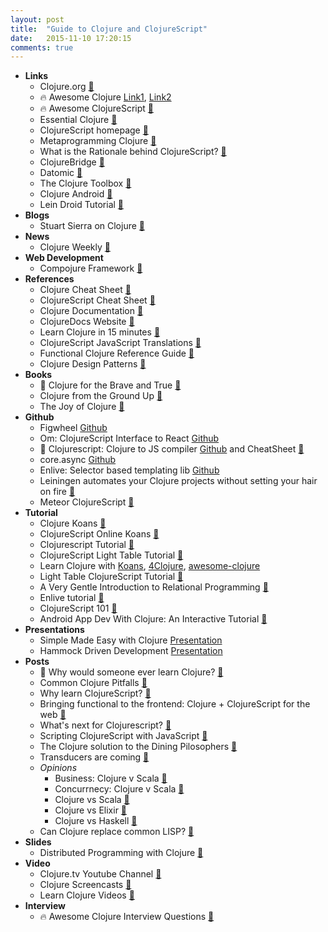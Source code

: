 ```yaml
---
layout: post
title:  "Guide to Clojure and ClojureScript"
date:   2015-11-10 17:20:15
comments: true
---
```



- **Links**
    - Clojure.org [:link:](http://clojure.org/)
    - :fire: Awesome Clojure [Link1](https://github.com/razum2um/awesome-clojure), [Link2](https://github.com/mbuczko/awesome-clojure)
    - :fire: Awesome ClojureScript [:link:](https://github.com/emrehan/clojurescript-awesome)
    - Essential Clojure [:link:](http://clojure-doc.org/articles/content.html#essentialse)
    - ClojureScript homepage [:link:](http://cljsjs.github.io/)
    - Metaprogramming Clojure [:link:](http://clojure-doc.org/articles/language/macros.html)
    - What is the Rationale behind ClojureScript? [:link:](https://github.com/clojure/clojurescript/wiki/Rationale)
    - ClojureBridge [:link:](http://www.clojurebridge.org/)
    - Datomic [:link:](http://www.datomic.com/)
    - The Clojure Toolbox [:link:](http://www.clojure-toolbox.com/)
    - Clojure Android [:link:](http://clojure-android.info/)
    - Lein Droid Tutorial [:link:](https://github.com/clojure-android/lein-droid/wiki/Tutorial)
- **Blogs**
    - Stuart Sierra on Clojure [:newspaper:](http://stuartsierra.com/)
- **News**
    - Clojure Weekly [:link:](http://reborg.tumblr.com/)
- **Web Development**
    - Compojure Framework [:link:](https://github.com/weavejester/compojure/wiki)
- **References**
    - Clojure Cheat Sheet [:link:](http://clojure.org/cheatsheet)
    - ClojureScript Cheat Sheet [:link:](http://cljs.info/cheatsheet/)
    - Clojure Documentation [:link:](http://clojure-doc.org/)
    - ClojureDocs Website [:link:](http://clojuredocs.org/)
    - Learn Clojure in 15 minutes [:link:](http://adambard.com/blog/clojure-in-15-minutes/)
    - ClojureScript JavaScript Translations [:link:](http://himera.herokuapp.com/index.html)
    - Functional Clojure Reference Guide [:link:](https://dzone.com/storage/assets/3818-rc122-010d-clojure.pdf)
    - Clojure Design Patterns [:link:](http://mishadoff.com/blog/clojure-design-patterns/)
- **Books** 
    - :raised_hands: Clojure for the Brave and True [:link:](http://www.braveclojure.com/introduction/)
    - Clojure from the Ground Up [:link:](https://aphyr.com/posts/301-clojure-from-the-ground-up-welcome)
    - The Joy of Clojure [:link:](http://www.joyofclojure.com/)
- **Github**
    - Figwheel [Github](https://github.com/bhauman/lein-figwheel)
    - Om: ClojureScript Interface to React [Github](https://github.com/omcljs/om)
    - :raised_hands: Clojurescript: Clojure to JS compiler [Github](https://github.com/clojure/clojurescript) and CheatSheet [:link:](http://himera.herokuapp.com/index.html)
    - core.async [Github](https://github.com/clojure/core.async)
    - Enlive: Selector based templating lib [Github](https://github.com/cgrand/enlive)
    - Leiningen automates your Clojure projects without setting your hair on fire [:link:](https://github.com/technomancy/leiningen)
    - Meteor ClojureScript [:link:](https://github.com/mystor/meteor-clojurescript)
- **Tutorial**
    - Clojure Koans [:link:](https://github.com/functional-koans/clojure-koans)
    - ClojureScript Online Koans [:link:](http://clojurescriptkoans.com/)
    - Clojurescript Tutorial [:link:](https://www.niwi.nz/cljs-workshop/)
    - ClojureScript Light Table Tutorial [:link:](https://github.com/swannodette/lt-cljs-tutorial)
    - Learn Clojure with [Koans](https://github.com/functional-koans/clojure-koans), [4Clojure](https://www.4clojure.com/problems), [awesome-clojure](https://github.com/razum2um/awesome-clojure)
    - Light Table ClojureScript Tutorial [:link:](https://github.com/swannodette/lt-cljs-tutorial)
    - A Very Gentle Introduction to Relational Programming [:link:](https://github.com/swannodette/logic-tutorial)
    - Enlive tutorial [:link:](https://github.com/swannodette/enlive-tutorial)
    - ClojureScript 101 [:link:](http://swannodette.github.io/2013/11/07/clojurescript-101/)
    - Android App Dev With Clojure: An Interactive Tutorial [:link:](https://github.com/alexander-yakushev/events/blob/master/tutorial.md)
- **Presentations**
    - Simple Made Easy with Clojure [Presentation](http://www.infoq.com/presentations/Simple-Made-Easy) 
    - Hammock Driven Development [Presentation](https://www.youtube.com/watch?v=f84n5oFoZBc)
- **Posts**
    - :raised_hands: Why would someone ever learn Clojure? [:link:](https://www.quora.com/Why-would-someone-learn-Clojure)
    - Common Clojure Pitfalls [:link:](http://stackoverflow.com/questions/2020570/common-programming-mistakes-for-clojure-developers-to-avoid/2021343#2021343)
    - Why learn ClojureScript? [:link:](https://www.quora.com/Why-ClojureScript)
    - Bringing functional to the frontend: Clojure + ClojureScript for the web [:link:](http://blog.getprismatic.com/bringing-functional-to-the-frontend-clojure-clojurescript-for-the-web/)
    - What's next for Clojurescript? [:link:](http://swannodette.github.io/2015/07/29/clojurescript-17/)
    - Scripting ClojureScript with JavaScript [:link:](http://swannodette.github.io/2015/03/10/scripting-clojurescript-with-javascript/)
    - The Clojure solution to the Dining Pilosophers [:link:](http://www.bestinclass.dk/blog/dining-philosophers-the-4th-solution)
    - Transducers are coming [:link:](http://blog.cognitect.com/blog/2014/8/6/transducers-are-coming)
    - *Opinions*
        - Business: Clojure v Scala [:link:](http://www.bestinclass.dk/blog/scala-vs-clojure-lets-get-down-to-business)
        - Concurrnecy: Clojure v Scala [:link:](http://www.bestinclass.dk/blog/scala-vs-clojure-round-2-concurrency)
        - Clojure vs Scala [:link:](https://www.quora.com/What-are-some-advantages-of-Clojure-over-Scala)
        - Clojure vs Elixir [:link:](https://www.quora.com/Functional-Programming/Why-choose-Clojure-over-Elixir)
        - Clojure vs Haskell [:link:](https://www.quora.com/Which-power-programming-language-should-I-put-the-effort-into-learning-this-year-Clojure-or-Haskell)
    - Can Clojure replace common LISP? [:link:](https://www.quora.com/Can-Clojure-eventually-replace-Common-Lisp)
- **Slides**
    - Distributed Programming with Clojure [:floppy_disk:](https://speakerdeck.com/kachayev/deterministic-parallel-and-distributed-programming-with-clojure)
- **Video**
    - Clojure.tv Youtube Channel [:link:](https://www.youtube.com/channel/UCaLlzGqiPE2QRj6sSOawJRg)
    - Clojure Screencasts [:link:](http://www.clojurescreencasts.com/)
    - Learn Clojure Videos [:link:](http://learn-clojure.com/clojure_videos.html)
- **Interview**
    - :fire: Awesome Clojure Interview Questions [:link:](https://github.com/MaximAbramchuck/awesome-interviews#clojure)